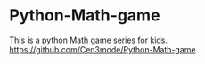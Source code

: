 # Python-Math-game
This is a python Math game series for kids.
https://github.com/Cen3mode/Python-Math-game

